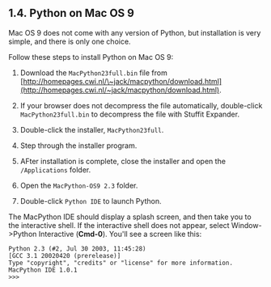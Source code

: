 

1.4. Python on Mac OS 9
-----------------------

Mac OS 9 does not come with any version of Python, but installation is
very simple, and there is only one choice.

Follow these steps to install Python on Mac OS 9:

1.  Download the `MacPython23full.bin` file from
    [http://homepages.cwi.nl/\~jack/macpython/download.html](http://homepages.cwi.nl/~jack/macpython/download.html).

2.  If your browser does not decompress the file automatically,
    double-click `MacPython23full.bin` to decompress the file with
    Stuffit Expander.

3.  Double-click the installer, `MacPython23full`.

4.  Step through the installer program.

5.  AFter installation is complete, close the installer and open the
    `/Applications` folder.

6.  Open the `MacPython-OS9 2.3` folder.

7.  Double-click `Python IDE` to launch Python.

The MacPython IDE should display a splash screen, and then take you to
the interactive shell. If the interactive shell does not appear, select
Window-\>Python Interactive (****Cmd**-0**). You'll see a screen like
this:

    Python 2.3 (#2, Jul 30 2003, 11:45:28)
    [GCC 3.1 20020420 (prerelease)]
    Type "copyright", "credits" or "license" for more information.
    MacPython IDE 1.0.1
    >>> 

  

